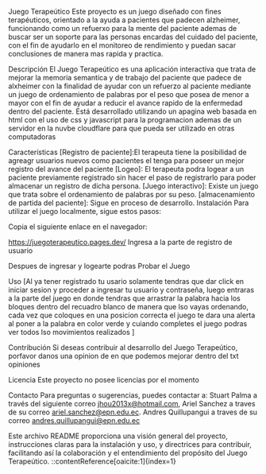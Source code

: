 Juego Terapeútico
Este proyecto es un juego diseñado con fines terapéuticos, orientado a la ayuda a pacientes que padecen alzheimer, funcionando como un refuerxo para la mente del paciente ademas de buscar ser un soporte para las personas encardas del cuidado del paciente, con el fin de ayudarlo en el monitoreo de rendimiento y puedan sacar conclusiones de manera mas rapida y practica.

Descripción
El Juego Terapeútico es una aplicación interactiva que trata de mejorar la memoria semantica y de trabajo del paciente que padece de alxheimer con la finalidad de ayudar con un refuerzo al paciente mediante un juego de ordenamiento de palabras por el peso que posea de menor a mayor con el fin de ayudar a reducir el avance rapido de la enfermedad dentro del paciente. Está desarrollado utilizando un apagina web basada en html con el uso de css y javascript para la programacion ademas de un servidor en la nuvbe cloudflare para que pueda ser utilizado en otras computadoras

Características
[Registro de paciente]:El terapeuta tiene la posibilidad de agreagr usuarios nuevos como pacientes el tenga para poseer un mejor registro del avance del paciente
[Logeo]: El terapeuta podra logear a un paciente previamente registrado sin hacer el paso de registrarlo para poder almacenar un registro de dicha persona.
[Juego interactivo]: Existe un juego que trata sobre el ordenamiento de palabras por su peso.
[almacenamiento de partida del paciente]: Sigue en proceso de desarrollo.
Instalación
Para utilizar el juego localmente, sigue estos pasos:

Copia el siguiente enlace en el navegador:

https://juegoterapeutico.pages.dev/
Ingresa a la parte de registro de usuario

Despues de ingresar y logearte podras Probar el Juego

Uso
[Al ya tener registrado tu usario solamente tendras que dar click en iniciar sesion y proceder a ingresar tu usuario y contraseña, luego entraras a la parte del juego en donde tendras que arrastrar la palabra hacia los bloques dentro del recuadro blanco de manera que lso vayas ordenando, cada vez que coloques en una posicion correcta el juego te dara una alerta al poner a la palabra en color verde y cuiando completes el juego podras ver todos lso movimientos realizados ]

Contribución
Si deseas contribuir al desarrollo del Juego Terapeútico, porfavor danos una opinion de en que podemos mejorar dentro del txt opiniones

Licencia
Este proyecto no posee licencias por el momento

Contacto
Para preguntas o sugerencias, puedes contactar a:
Stuart Palma a través del siguiente correo jhou2013x@hotmail.com,
Ariel Sanchez a traves de su correo ariel.sanchez@epn.edu.ec.
Andres Quillupangui a traves de su correo andres.quillupangui@epn.edu.ec

Este archivo README proporciona una visión general del proyecto, instrucciones claras para la instalación y uso, y directrices para contribuir, facilitando así la colaboración y el entendimiento del propósito del Juego Terapeútico. ::contentReference[oaicite:1]{index=1}
